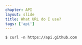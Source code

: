 ```yaml
---
chapter: API
layout: slide
title: What URL do I use?
tags: ['api']
---
```


	$ curl -n https://api.github.com
